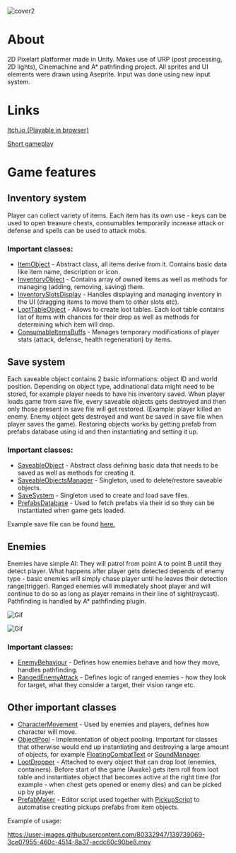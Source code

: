 ![cover2](https://user-images.githubusercontent.com/80332947/139739956-76ee3fbf-00a3-408a-9600-470ab17f39b8.png)

# About

2D Pixelart platformer made in Unity. Makes use of URP (post processing, 2D lights), Cinemachine and A* pathfinding project. All sprites and UI elements were drawn using Aseprite. Input was done using new input system. 

# Links


[Itch.io (Playable in browser)](https://ys95.itch.io/pixelviking)

[Short gameplay](https://www.youtube.com/watch?v=tq1-kkjXB2k)

# Game features

## Inventory system

Player can collect variety of items. Each item has its own use - keys can be used to open treasure chests, consumables temporarily increase attack or defense and spells can be used to attack mobs. 

### Important classes:
* [ItemObject](https://github.com/Ys95/PixelViking_Scripts/blob/main/InventorySystem/ItemObject.cs) - Abstract class, all items derive from it. Contains basic data like item name, description or icon.
* [InventoryObject](https://github.com/Ys95/PixelViking_Scripts/blob/main/InventorySystem/InventoryObject.cs) - Contains array of owned items as well as methods for managing (adding, removing, saving) them. 
* [InventorySlotsDisplay](https://github.com/Ys95/PixelViking_Scripts/blob/main/UI/InventorySlotsDisplay.cs) - Handles displaying and managing inventory in the UI (dragging items to move them to other slots etc). 
* [LootTableObject](https://github.com/Ys95/PixelViking_Scripts/blob/main/InventorySystem/LootTableObject.cs) - Allows to create loot tables. Each loot table contains list of items with chances for their drop as well as methods for determining which item will drop. 
* [ConsumableItemsBuffs](https://github.com/Ys95/PixelViking_Scripts/blob/main/Player/ConsumableItemsBuffs.cs) - Manages temporary modifications of player stats (attack, defense, health regeneration) by items.

## Save system

Each saveable object contains 2 basic informations: object ID and world position. Depending on object type, addinational data might need to be stored, for example player needs to have his inventory saved. When player loads game from save file, every saveable objects gets destroyed and then only those present in save file will get restored. (Example: player killed an enemy. Enemy object gets destroyed and wont be saved in save file when player saves the game). Restoring objects works by getting prefab from prefabs database using id and then instantiating and setting it up.

### Important classes:
* [SaveableObject](https://github.com/Ys95/PixelViking_Scripts/blob/main/SaveSystem/SaveableObject.cs) - Abstract class defining basic data that needs to be saved as well as methods for creating it.
* [SaveableObjectsManager](https://github.com/Ys95/PixelViking_Scripts/blob/main/StaticAndSingletons/SaveableObjectsManager.cs) - Singleton, used to delete/restore saveable objects.
* [SaveSystem](https://github.com/Ys95/PixelViking_Scripts/blob/main/StaticAndSingletons/SaveSystem.cs) - Singleton used to create and load save files.
* [PrefabsDatabase](https://github.com/Ys95/PixelViking_Scripts/blob/main/Databases/PrefabsDatabase.cs) - Used to fetch prefabs via their id so they can be instantiated when game gets loaded.

Example save file can be found [here.](https://github.com/Ys95/PixelViking_Scripts/blob/main/ExampleSaveFile.save)

## Enemies

Enemies have simple AI: They will patrol from point A to point B untill they detect player. What happens after player gets detected depends of enemy type - basic enemies will simply chase player until he leaves their detection range(trigger). Ranged enemies will immediately shoot player and will continue to do so as long as player remains in their line of sight(raycast). 
Pathfinding is handled by A* pathfinding plugin.

![Gif](https://github.com/Ys95/PixelViking_Scripts/blob/vidsAndPics/slime_chase.gif?raw=true)

![Gif](https://github.com/Ys95/PixelViking_Scripts/blob/vidsAndPics/beholder_shoot.gif)

### Important classes:
* [EnemyBehaviour](https://github.com/Ys95/PixelViking_Scripts/blob/main/Enemies/EnemyBehaviour.cs) - Defines how enemies behave and how they move, handles pathfinding.
* [RangedEnemyAttack](https://github.com/Ys95/PixelViking_Scripts/blob/main/Enemies/RangedEnemyAttack.cs) - Defines logic of ranged enemies - how they look for target, what they consider a target, their vision range etc.

## Other important classes

* [CharacterMovement](https://github.com/Ys95/PixelViking_Scripts/blob/main/Character/CharacterMovement.cs) - Used by enemies and players, defines how character will move.
* [ObjectPool](https://github.com/Ys95/PixelViking_Scripts/blob/main/StaticAndSingletons/ObjectPool.cs) - Implementation of object pooling. Important for classes that otherwise would end up instantiating and destroying a large amount of objects, for example [FloatingCombatText](https://github.com/Ys95/PixelViking_Scripts/blob/main/StaticAndSingletons/SoundManager.cs) or [SoundManager](https://github.com/Ys95/PixelViking_Scripts/blob/main/StaticAndSingletons/SoundManager.cs). 
* [LootDropper](https://github.com/Ys95/PixelViking_Scripts/blob/main/Mechanics/LootDropper.cs) - Attached to every object that can drop loot (enemies, containers). Before start of the game (Awake) gets item roll from loot table and instantiates object that becomes active at the right time (for example - when chest gets opened or enemy dies) and can be picked up by player.
* [PrefabMaker](https://github.com/Ys95/PixelViking_Scripts/blob/main/Editor/PrefabMaker.cs) - Editor script used together with [PickupScript](https://github.com/Ys95/PixelViking_Scripts/blob/main/Environment/PickupScript.cs) to automatise creating pickups prefabs from item objects.

Example of usage:

https://user-images.githubusercontent.com/80332947/139739069-3ce07955-460c-4514-8a37-acdc60c90be8.mov




